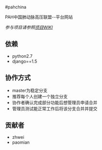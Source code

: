 #pahchina

PAH中国肺动脉高压联盟--平台网站

*参与项目请参照[项目WIKI](http://git.oschina.net/zhwei/pahchina/wikis/home)*

## 依赖

+ python2.7
+ django==1.5

## 协作方式

+ master为稳定分支
+ 推荐每个人创建一个独立分支
+ 协作者确认完成部分功能后想管理员申请合并
+ 管理员测试能正常工作后将该分支合并并提交

## 贡献者

+ zhwei
+ paomian
